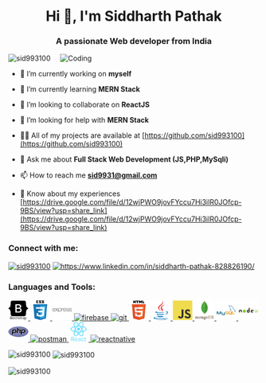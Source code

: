 <h1 align="center">Hi 👋, I'm Siddharth Pathak</h1>
<h3 align="center">A passionate Web developer from India</h3>

<!-- side image add-on -->
<img align = "right" alt="Coding" width="400" src="https://www.google.com/url?sa=i&url=https%3A%2F%2Fwww.optimalvirtualemployee.com%2Fblog%2Fhow-to-begin-with-front-end-web-development-with-a-remote-developer%2F&psig=AOvVaw2kT3ltqnZ-oCPkR1dvN0Cn&ust=1678129244882000&source=images&cd=vfe&ved=2ahUKEwiXyb_dvMX9AhXbQmwGHYpCAIoQjRx6BAgAEAo">

<p align="left"> <img src="https://komarev.com/ghpvc/?username=sid993100&label=Profile%20views&color=0e75b6&style=flat" alt="sid993100" /> </p>

- 🔭 I’m currently working on **myself**

- 🌱 I’m currently learning **MERN Stack**

- 👯 I’m looking to collaborate on **ReactJS**

- 🤝 I’m looking for help with **MERN Stack**

- 👨‍💻 All of my projects are available at [https://github.com/sid993100](https://github.com/sid993100)

- 💬 Ask me about **Full Stack Web Development (JS,PHP,MySqli)**

- 📫 How to reach me **sid9931@gmail.com**

- 📄 Know about my experiences [https://drive.google.com/file/d/12wjPWO9jovFYccu7Hi3ilR0JOfcp-9BS/view?usp=share_link](https://drive.google.com/file/d/12wjPWO9jovFYccu7Hi3ilR0JOfcp-9BS/view?usp=share_link)

<!-- add image in side if need -->
<!-- <a href="https://app.daily.dev/OnkarOjha"><img align = "right" width="350" src="#" width="400" alt="Onkar Ojha's Dev Card"/></a> -->

<h3 align="left">Connect with me:</h3>
<p align="left">
<a href="https://twitter.com/sid993100" target="blank"><img align="center" src="https://raw.githubusercontent.com/rahuldkjain/github-profile-readme-generator/master/src/images/icons/Social/twitter.svg" alt="sid993100" height="30" width="40" /></a>
<a href="https://linkedin.com/in/https://www.linkedin.com/in/siddharth-pathak-828826190/" target="blank"><img align="center" src="https://raw.githubusercontent.com/rahuldkjain/github-profile-readme-generator/master/src/images/icons/Social/linked-in-alt.svg" alt="https://www.linkedin.com/in/siddharth-pathak-828826190/" height="30" width="40" /></a>
</p>

<h3 align="left">Languages and Tools:</h3>
<p align="left"> <a href="https://getbootstrap.com" target="_blank" rel="noreferrer"> <img src="https://raw.githubusercontent.com/devicons/devicon/master/icons/bootstrap/bootstrap-plain-wordmark.svg" alt="bootstrap" width="40" height="40"/> </a> <a href="https://www.w3schools.com/css/" target="_blank" rel="noreferrer"> <img src="https://raw.githubusercontent.com/devicons/devicon/master/icons/css3/css3-original-wordmark.svg" alt="css3" width="40" height="40"/> </a> <a href="https://expressjs.com" target="_blank" rel="noreferrer"> <img src="https://raw.githubusercontent.com/devicons/devicon/master/icons/express/express-original-wordmark.svg" alt="express" width="40" height="40"/> </a> <a href="https://firebase.google.com/" target="_blank" rel="noreferrer"> <img src="https://www.vectorlogo.zone/logos/firebase/firebase-icon.svg" alt="firebase" width="40" height="40"/> </a> <a href="https://git-scm.com/" target="_blank" rel="noreferrer"> <img src="https://www.vectorlogo.zone/logos/git-scm/git-scm-icon.svg" alt="git" width="40" height="40"/> </a> <a href="https://www.w3.org/html/" target="_blank" rel="noreferrer"> <img src="https://raw.githubusercontent.com/devicons/devicon/master/icons/html5/html5-original-wordmark.svg" alt="html5" width="40" height="40"/> </a> <a href="https://www.java.com" target="_blank" rel="noreferrer"> <img src="https://raw.githubusercontent.com/devicons/devicon/master/icons/java/java-original.svg" alt="java" width="40" height="40"/> </a> <a href="https://developer.mozilla.org/en-US/docs/Web/JavaScript" target="_blank" rel="noreferrer"> <img src="https://raw.githubusercontent.com/devicons/devicon/master/icons/javascript/javascript-original.svg" alt="javascript" width="40" height="40"/> </a> <a href="https://www.mongodb.com/" target="_blank" rel="noreferrer"> <img src="https://raw.githubusercontent.com/devicons/devicon/master/icons/mongodb/mongodb-original-wordmark.svg" alt="mongodb" width="40" height="40"/> </a> <a href="https://www.mysql.com/" target="_blank" rel="noreferrer"> <img src="https://raw.githubusercontent.com/devicons/devicon/master/icons/mysql/mysql-original-wordmark.svg" alt="mysql" width="40" height="40"/> </a> <a href="https://nodejs.org" target="_blank" rel="noreferrer"> <img src="https://raw.githubusercontent.com/devicons/devicon/master/icons/nodejs/nodejs-original-wordmark.svg" alt="nodejs" width="40" height="40"/> </a> <a href="https://www.php.net" target="_blank" rel="noreferrer"> <img src="https://raw.githubusercontent.com/devicons/devicon/master/icons/php/php-original.svg" alt="php" width="40" height="40"/> </a> <a href="https://postman.com" target="_blank" rel="noreferrer"> <img src="https://www.vectorlogo.zone/logos/getpostman/getpostman-icon.svg" alt="postman" width="40" height="40"/> </a> <a href="https://reactjs.org/" target="_blank" rel="noreferrer"> <img src="https://raw.githubusercontent.com/devicons/devicon/master/icons/react/react-original-wordmark.svg" alt="react" width="40" height="40"/> </a> <a href="https://reactnative.dev/" target="_blank" rel="noreferrer"> <img src="https://reactnative.dev/img/header_logo.svg" alt="reactnative" width="40" height="40"/> </a> </p>

<p><img align="left" src="https://github-readme-stats.vercel.app/api/top-langs?username=sid993100&show_icons=true&locale=en&layout=compact" alt="sid993100" /></p>

<p>&nbsp;<img align="center" src="https://github-readme-stats.vercel.app/api?username=sid993100&show_icons=true&locale=en" alt="sid993100" /></p>

<p><img align="center" src="https://github-readme-streak-stats.herokuapp.com/?user=sid993100&" alt="sid993100" /></p>


